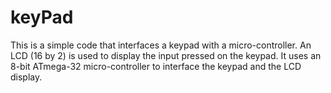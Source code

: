 # keyPad

This is a simple code that interfaces a keypad with a micro-controller. An LCD (16 by 2) is used to display
the input pressed on the keypad. It uses an 8-bit ATmega-32 micro-controller to interface the keypad and
the LCD display.


